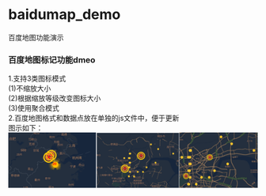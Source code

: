 # baidumap_demo
百度地图功能演示



### 百度地图标记功能dmeo
1.支持3类图标模式
<br>
  (1)不缩放大小<br>
  (2)根据缩放等级改变图标大小<br>
  (3)使用聚合模式<br>
2.百度地图格式和数据点放在单独的js文件中，便于更新
<br>
图示如下：<br>
<img src="https://github.com/sengat126/baidumap_demo/blob/main/%E7%99%BE%E5%BA%A6%E5%9C%B0%E5%9B%BE_%E5%A4%9A%E5%B1%82%E6%A0%87%E8%AE%B0/%E7%A4%BA%E4%BE%8B%E5%9B%BE/1_3.png" />
